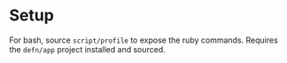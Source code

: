 Setup
=====

For bash, source `script/profile` to expose the ruby commands.
Requires the `defn/app` project installed and sourced.
